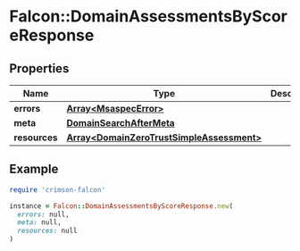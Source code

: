 # Falcon::DomainAssessmentsByScoreResponse

## Properties

| Name | Type | Description | Notes |
| ---- | ---- | ----------- | ----- |
| **errors** | [**Array&lt;MsaspecError&gt;**](MsaspecError.md) |  |  |
| **meta** | [**DomainSearchAfterMeta**](DomainSearchAfterMeta.md) |  |  |
| **resources** | [**Array&lt;DomainZeroTrustSimpleAssessment&gt;**](DomainZeroTrustSimpleAssessment.md) |  |  |

## Example

```ruby
require 'crimson-falcon'

instance = Falcon::DomainAssessmentsByScoreResponse.new(
  errors: null,
  meta: null,
  resources: null
)
```

